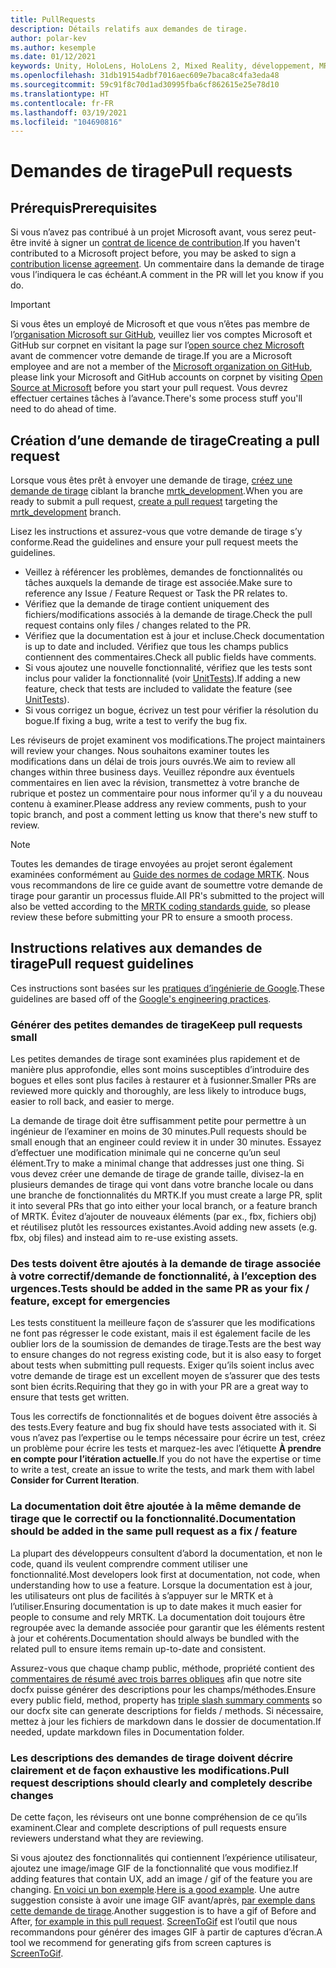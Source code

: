 ```yaml
---
title: PullRequests
description: Détails relatifs aux demandes de tirage.
author: polar-kev
ms.author: kesemple
ms.date: 01/12/2021
keywords: Unity, HoloLens, HoloLens 2, Mixed Reality, développement, MRTK, demande de tirage
ms.openlocfilehash: 31db19154adbf7016aec609e7baca8c4fa3eda48
ms.sourcegitcommit: 59c91f8c70d1ad30995fba6cf862615e25e78d10
ms.translationtype: HT
ms.contentlocale: fr-FR
ms.lasthandoff: 03/19/2021
ms.locfileid: "104690816"
---
```

# <a name="pull-requests"></a><span data-ttu-id="ca9fe-104">Demandes de tirage</span><span class="sxs-lookup"><span data-stu-id="ca9fe-104">Pull requests</span></span>

## <a name="prerequisites"></a><span data-ttu-id="ca9fe-105">Prérequis</span><span class="sxs-lookup"><span data-stu-id="ca9fe-105">Prerequisites</span></span>

<span data-ttu-id="ca9fe-106">Si vous n’avez pas contribué à un projet Microsoft avant, vous serez peut-être invité à signer un [contrat de licence de contribution](https://cla.microsoft.com/).</span><span class="sxs-lookup"><span data-stu-id="ca9fe-106">If you haven't contributed to a Microsoft project before, you may be asked to sign a [contribution license agreement](https://cla.microsoft.com/).</span></span>
<span data-ttu-id="ca9fe-107">Un commentaire dans la demande de tirage vous l’indiquera le cas échéant.</span><span class="sxs-lookup"><span data-stu-id="ca9fe-107">A comment in the PR will let you know if you do.</span></span>

> [!IMPORTANT]
> <span data-ttu-id="ca9fe-108">Si vous êtes un employé de Microsoft et que vous n’êtes pas membre de l’[organisation Microsoft sur GitHub](https://github.com/Microsoft), veuillez lier vos comptes Microsoft et GitHub sur corpnet en visitant la page sur l’[open source chez Microsoft](https://opensource.microsoft.com/) avant de commencer votre demande de tirage.</span><span class="sxs-lookup"><span data-stu-id="ca9fe-108">If you are a Microsoft employee and are not a member of the [Microsoft organization on GitHub](https://github.com/Microsoft), please link your Microsoft and GitHub accounts on corpnet by visiting [Open Source at Microsoft](https://opensource.microsoft.com/) before you start your pull request.</span></span> <span data-ttu-id="ca9fe-109">Vous devrez effectuer certaines tâches à l’avance.</span><span class="sxs-lookup"><span data-stu-id="ca9fe-109">There's some process stuff you'll need to do ahead of time.</span></span>

## <a name="creating-a-pull-request"></a><span data-ttu-id="ca9fe-110">Création d’une demande de tirage</span><span class="sxs-lookup"><span data-stu-id="ca9fe-110">Creating a pull request</span></span>

<span data-ttu-id="ca9fe-111">Lorsque vous êtes prêt à envoyer une demande de tirage, [créez une demande de tirage](https://github.com/microsoft/MixedRealityToolkit-Unity/compare/mrtk_development...mrtk_development?expand=1) ciblant la branche [mrtk_development](https://github.com/microsoft/mixedrealitytoolkit-unity/tree/mrtk_development).</span><span class="sxs-lookup"><span data-stu-id="ca9fe-111">When you are ready to submit a pull request, [create a pull request](https://github.com/microsoft/MixedRealityToolkit-Unity/compare/mrtk_development...mrtk_development?expand=1) targeting the [mrtk_development](https://github.com/microsoft/mixedrealitytoolkit-unity/tree/mrtk_development) branch.</span></span>

<span data-ttu-id="ca9fe-112">Lisez les instructions et assurez-vous que votre demande de tirage s’y conforme.</span><span class="sxs-lookup"><span data-stu-id="ca9fe-112">Read the guidelines and ensure your pull request meets the guidelines.</span></span>

* <span data-ttu-id="ca9fe-113">Veillez à référencer les problèmes, demandes de fonctionnalités ou tâches auxquels la demande de tirage est associée.</span><span class="sxs-lookup"><span data-stu-id="ca9fe-113">Make sure to reference any Issue / Feature Request or Task the PR relates to.</span></span>
* <span data-ttu-id="ca9fe-114">Vérifiez que la demande de tirage contient uniquement des fichiers/modifications associés à la demande de tirage.</span><span class="sxs-lookup"><span data-stu-id="ca9fe-114">Check the pull request contains only files / changes related to the PR.</span></span>
* <span data-ttu-id="ca9fe-115">Vérifiez que la documentation est à jour et incluse.</span><span class="sxs-lookup"><span data-stu-id="ca9fe-115">Check documentation is up to date and included.</span></span> <span data-ttu-id="ca9fe-116">Vérifiez que tous les champs publics contiennent des commentaires.</span><span class="sxs-lookup"><span data-stu-id="ca9fe-116">Check all public fields have comments.</span></span>
* <span data-ttu-id="ca9fe-117">Si vous ajoutez une nouvelle fonctionnalité, vérifiez que les tests sont inclus pour valider la fonctionnalité (voir [UnitTests](UnitTests.md)).</span><span class="sxs-lookup"><span data-stu-id="ca9fe-117">If adding a new feature, check that tests are included to validate the feature (see [UnitTests](UnitTests.md)).</span></span>
* <span data-ttu-id="ca9fe-118">Si vous corrigez un bogue, écrivez un test pour vérifier la résolution du bogue.</span><span class="sxs-lookup"><span data-stu-id="ca9fe-118">If fixing a bug, write a test to verify the bug fix.</span></span>

<span data-ttu-id="ca9fe-119">Les réviseurs de projet examinent vos modifications.</span><span class="sxs-lookup"><span data-stu-id="ca9fe-119">The project maintainers will review your changes.</span></span> <span data-ttu-id="ca9fe-120">Nous souhaitons examiner toutes les modifications dans un délai de trois jours ouvrés.</span><span class="sxs-lookup"><span data-stu-id="ca9fe-120">We aim to review all changes within three business days.</span></span> <span data-ttu-id="ca9fe-121">Veuillez répondre aux éventuels commentaires en lien avec la révision, transmettez à votre branche de rubrique et postez un commentaire pour nous informer qu’il y a du nouveau contenu à examiner.</span><span class="sxs-lookup"><span data-stu-id="ca9fe-121">Please address any review comments, push to your topic branch, and post a comment letting us know that there's new stuff to review.</span></span>

> [!NOTE]
> <span data-ttu-id="ca9fe-122">Toutes les demandes de tirage envoyées au projet seront également examinées conformément au [Guide des normes de codage MRTK](CodingGuidelines.md). Nous vous recommandons de lire ce guide avant de soumettre votre demande de tirage pour garantir un processus fluide.</span><span class="sxs-lookup"><span data-stu-id="ca9fe-122">All PR's submitted to the project will also be vetted according to the [MRTK coding standards guide](CodingGuidelines.md), so please review these before submitting your PR to ensure a smooth process.</span></span>

## <a name="pull-request-guidelines"></a><span data-ttu-id="ca9fe-123">Instructions relatives aux demandes de tirage</span><span class="sxs-lookup"><span data-stu-id="ca9fe-123">Pull request guidelines</span></span>

<span data-ttu-id="ca9fe-124">Ces instructions sont basées sur les [pratiques d’ingénierie de Google](https://google.github.io/eng-practices/review/developer/small-cls.html).</span><span class="sxs-lookup"><span data-stu-id="ca9fe-124">These guidelines are based off of the [Google's engineering practices](https://google.github.io/eng-practices/review/developer/small-cls.html).</span></span>

### <a name="keep-pull-requests-small"></a><span data-ttu-id="ca9fe-125">Générer des petites demandes de tirage</span><span class="sxs-lookup"><span data-stu-id="ca9fe-125">Keep pull requests small</span></span>

<span data-ttu-id="ca9fe-126">Les petites demandes de tirage sont examinées plus rapidement et de manière plus approfondie, elles sont moins susceptibles d’introduire des bogues et elles sont plus faciles à restaurer et à fusionner.</span><span class="sxs-lookup"><span data-stu-id="ca9fe-126">Smaller PRs are reviewed more quickly and thoroughly, are less likely to introduce bugs, easier to roll back, and easier to merge.</span></span>

<span data-ttu-id="ca9fe-127">La demande de tirage doit être suffisamment petite pour permettre à un ingénieur de l’examiner en moins de 30 minutes.</span><span class="sxs-lookup"><span data-stu-id="ca9fe-127">Pull requests should be small enough that an engineer could review it in under 30 minutes.</span></span> <span data-ttu-id="ca9fe-128">Essayez d’effectuer une modification minimale qui ne concerne qu’un seul élément.</span><span class="sxs-lookup"><span data-stu-id="ca9fe-128">Try to make a minimal change that addresses just one thing.</span></span> <span data-ttu-id="ca9fe-129">Si vous devez créer une demande de tirage de grande taille, divisez-la en plusieurs demandes de tirage qui vont dans votre branche locale ou dans une branche de fonctionnalités du MRTK.</span><span class="sxs-lookup"><span data-stu-id="ca9fe-129">If you must create a large PR, split it into several PRs that go into either your local branch, or a feature branch of MRTK.</span></span> <span data-ttu-id="ca9fe-130">Évitez d’ajouter de nouveaux éléments (par ex., fbx, fichiers obj) et réutilisez plutôt les ressources existantes.</span><span class="sxs-lookup"><span data-stu-id="ca9fe-130">Avoid adding new assets (e.g. fbx, obj files) and instead aim to re-use existing assets.</span></span>

### <a name="tests-should-be-added-in-the-same-pr-as-your-fix--feature-except-for-emergencies"></a><span data-ttu-id="ca9fe-131">Des tests doivent être ajoutés à la demande de tirage associée à votre correctif/demande de fonctionnalité, à l’exception des urgences.</span><span class="sxs-lookup"><span data-stu-id="ca9fe-131">Tests should be added in the same PR as your fix / feature, except for emergencies</span></span>

<span data-ttu-id="ca9fe-132">Les tests constituent la meilleure façon de s’assurer que les modifications ne font pas régresser le code existant, mais il est également facile de les oublier lors de la soumission de demandes de tirage.</span><span class="sxs-lookup"><span data-stu-id="ca9fe-132">Tests are the best way to ensure changes do not regress existing code, but it is also easy to forget about tests when submitting pull requests.</span></span> <span data-ttu-id="ca9fe-133">Exiger qu’ils soient inclus avec votre demande de tirage est un excellent moyen de s’assurer que des tests sont bien écrits.</span><span class="sxs-lookup"><span data-stu-id="ca9fe-133">Requiring that they go in with your PR are a great way to ensure that tests get written.</span></span>

<span data-ttu-id="ca9fe-134">Tous les correctifs de fonctionnalités et de bogues doivent être associés à des tests.</span><span class="sxs-lookup"><span data-stu-id="ca9fe-134">Every feature and bug fix should have tests associated with it.</span></span> <span data-ttu-id="ca9fe-135">Si vous n’avez pas l’expertise ou le temps nécessaire pour écrire un test, créez un problème pour écrire les tests et marquez-les avec l’étiquette **À prendre en compte pour l’itération actuelle**.</span><span class="sxs-lookup"><span data-stu-id="ca9fe-135">If you do not have the expertise or time to write a test, create an issue to write the tests, and mark them with label **Consider for Current Iteration**.</span></span>

### <a name="documentation-should-be-added-in-the-same-pull-request-as-a-fix--feature"></a><span data-ttu-id="ca9fe-136">La documentation doit être ajoutée à la même demande de tirage que le correctif ou la fonctionnalité.</span><span class="sxs-lookup"><span data-stu-id="ca9fe-136">Documentation should be added in the same pull request as a fix / feature</span></span>

<span data-ttu-id="ca9fe-137">La plupart des développeurs consultent d’abord la documentation, et non le code, quand ils veulent comprendre comment utiliser une fonctionnalité.</span><span class="sxs-lookup"><span data-stu-id="ca9fe-137">Most developers look first at documentation, not code, when understanding how to use a feature.</span></span> <span data-ttu-id="ca9fe-138">Lorsque la documentation est à jour, les utilisateurs ont plus de facilités à s’appuyer sur le MRTK et à l’utiliser.</span><span class="sxs-lookup"><span data-stu-id="ca9fe-138">Ensuring documentation is up to date makes it much easier for people to consume and rely MRTK.</span></span>  <span data-ttu-id="ca9fe-139">La documentation doit toujours être regroupée avec la demande associée pour garantir que les éléments restent à jour et cohérents.</span><span class="sxs-lookup"><span data-stu-id="ca9fe-139">Documentation should always be bundled with the related pull to ensure items remain up-to-date and consistent.</span></span>

<span data-ttu-id="ca9fe-140">Assurez-vous que chaque champ public, méthode, propriété contient des [commentaires de résumé avec trois barres obliques](https://dotnet.github.io/docfx/spec/triple_slash_comments_spec.html) afin que notre site docfx puisse générer des descriptions pour les champs/méthodes.</span><span class="sxs-lookup"><span data-stu-id="ca9fe-140">Ensure every public field, method, property has [triple slash summary comments](https://dotnet.github.io/docfx/spec/triple_slash_comments_spec.html) so our docfx site can generate descriptions for fields / methods.</span></span> <span data-ttu-id="ca9fe-141">Si nécessaire, mettez à jour les fichiers de markdown dans le dossier de documentation.</span><span class="sxs-lookup"><span data-stu-id="ca9fe-141">If needed, update markdown files in Documentation folder.</span></span>

### <a name="pull-request-descriptions-should-clearly-and-completely-describe-changes"></a><span data-ttu-id="ca9fe-142">Les descriptions des demandes de tirage doivent décrire clairement et de façon exhaustive les modifications.</span><span class="sxs-lookup"><span data-stu-id="ca9fe-142">Pull request descriptions should clearly and completely describe changes</span></span>

<span data-ttu-id="ca9fe-143">De cette façon, les réviseurs ont une bonne compréhension de ce qu’ils examinent.</span><span class="sxs-lookup"><span data-stu-id="ca9fe-143">Clear and complete descriptions of pull requests ensure reviewers understand what they are reviewing.</span></span>

<span data-ttu-id="ca9fe-144">Si vous ajoutez des fonctionnalités qui contiennent l’expérience utilisateur, ajoutez une image/image GIF de la fonctionnalité que vous modifiez.</span><span class="sxs-lookup"><span data-stu-id="ca9fe-144">If adding features that contain UX, add an image / gif of the feature you are changing.</span></span> <span data-ttu-id="ca9fe-145">[En voici un bon exemple](https://github.com/microsoft/MixedRealityToolkit-Unity/pull/4532).</span><span class="sxs-lookup"><span data-stu-id="ca9fe-145">[Here is a good example](https://github.com/microsoft/MixedRealityToolkit-Unity/pull/4532).</span></span> <span data-ttu-id="ca9fe-146">Une autre suggestion consiste à avoir une image GIF avant/après, [par exemple dans cette demande de tirage](https://github.com/microsoft/MixedRealityToolkit-Unity/pull/5896).</span><span class="sxs-lookup"><span data-stu-id="ca9fe-146">Another suggestion is to have a gif of Before and After, [for example in this pull request](https://github.com/microsoft/MixedRealityToolkit-Unity/pull/5896).</span></span> <span data-ttu-id="ca9fe-147">[ScreenToGif](https://www.screentogif.com/) est l’outil que nous recommandons pour générer des images GIF à partir de captures d’écran.</span><span class="sxs-lookup"><span data-stu-id="ca9fe-147">A tool we recommend for generating gifs from screen captures is [ScreenToGif](https://www.screentogif.com/).</span></span>
